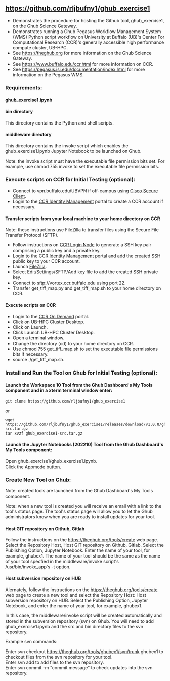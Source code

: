 ## https://github.com/rljbufny1/ghub_exercise1

- Demonstrates the procedure for hosting the Github tool, ghub_exercise1, on the Ghub Science Gateway.
- Demonstrates running a Ghub Pegasus Workflow Management System (WMS) Python script workflow on University at Buffalo (UB)'s Center For Computational Research (CCR)'s generally accessible high performance compute cluster, UB-HPC.
- See https://theghub.org for more information on the Ghub Science Gateway.<br /> 
- See https://www.buffalo.edu/ccr.html for more information on CCR.<br />
- See https://pegasus.isi.edu/documentation/index.html for more information on the Pegasus WMS.<br /> 

### Requirements:

#### ghub_exercise1.ipynb

#### bin directory

This directory contains the Python and shell scripts.

#### middleware directory

This directory contains the invoke script which enables the ghub_exercise1.ipynb Jupyter Notebook to be launched on Ghub.

Note: the invoke script must have the executable file permission bits set. For example, use chmod 755 invoke to set the executable file permission bits.

### Execute scripts on CCR for Initial Testing (optional):

- Connect to vpn.buffalo.edu/UBVPN if off-campus using [Cisco Secure Client](https://www.buffalo.edu/ubit/service-guides/connecting/vpn/computer.html).
- Login to the [CCR Identity Management](https://idm.ccr.buffalo.edu/auth/login) portal to create a CCR account if necessary.

#### Transfer scripts from your local machine to your home directory on CCR

Note: these instructions use FileZilla to transfer files using the Secure File Transfer Protocol (SFTP).

- Follow instructions on [CCR Login Node](https://docs.ccr.buffalo.edu/en/latest/hpc/login/) to generate a SSH key pair comprising a public key and a private key.
- Login to the [CCR Identity Management](https://idm.ccr.buffalo.edu/auth/login) portal and add the created SSH public key to your CCR account.
- Launch [FileZilla](https://filezilla-project.org).
- Select Edit/Settings/SFTP/Add key file to add the created SSH private key.
- Connect to sftp://vortex.ccr.buffalo.edu using port 22.
- Transfer get_tiff_map.py and get_tiff_map.sh to your home directory on CCR.
  
#### Execute scripts on CCR

- Login to the [CCR On Demand](https://ondemand.ccr.buffalo.edu/pun/sys/dashboard) portal.
- Click on UB-HPC Cluster Desktop.
- Click on Launch.
- Click Launch UB-HPC Cluster Desktop.
- Open a terminal window.
- Change the directory (cd) to your home directory on CCR.
- Use chmod 755 get_tiff_map.sh to set the executable file permissions bits if necessary.
- source ./get_tiff_map.sh.

### Install and Run the Tool on Ghub for Initial Testing (optional):

#### Launch the Workspace 10 Tool from the Ghub Dashboard's My Tools component and in a xterm terminal window enter:<br />

```
git clone https://github.com/rljbufny1/ghub_exercise1
```
or 
```
wget https://github.com/rljbufny1/ghub_exercise1/releases/download/v1.0.0/ghub_exercise1-src.tar.gz
tar xvzf ghub_exercise1-src.tar.gz
```

#### Launch the Jupyter Notebooks (202210) Tool from the Ghub Dashboard's My Tools component:<br />

Open ghub_exercise1/ghub_exercise1.ipynb.<br />
Click the Appmode button.<br />

### Create New Tool on Ghub:

Note: created tools are launched from the Ghub Dashboard's My Tools component.

Note: when a new tool is created you will receive an email with a link to the tool's status page. The tool's status page will allow you to let the Ghub administrators know when you are ready to install updates for your tool.

#### Host GIT repository on Github, Gitlab

Follow the instructions on the https://theghub.org/tools/create web page. Select the Repository Host, Host GIT repository on Github, Gitlab. Select the Publishing Option, Jupyter Notebook.   Enter the name of your tool, for example, ghubex1. The name of your tool should be the same as the name of your tool specfied in the middleware/invoke script's /usr/bin/invoke_app's -t option.  

#### Host subversion repository on HUB

Alernately, follow the instructions on the https://theghub.org/tools/create web page to create a new tool and select the Repository Host: Host subversion repository on HUB. Select the Publishing Option, Jupyter Notebook, and enter the name of your tool, for example, ghubex1.

In this case, the middleware/invoke script will be created automatically and stored in the subversion repository (svn) on Ghub. You will need to add ghub_exercise1.ipynb and the src and bin directory files to the svn repository.

Example svn commands:

Enter svn checkout https://theghub.org/tools/ghubex1/svn/trunk ghubex1 to checkout files from the svn repository for your tool.<br />
Enter svn add <filename> to add files to the svn repository.<br />
Enter svn commit -m "commit message" to check updates into the svn repository.<br />


